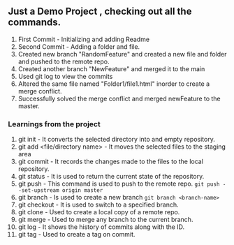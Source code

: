 ## Just a Demo Project , checking out all the commands.

1. First Commit - Initializing and adding Readme
2. Second Commit - Adding a folder and file.
3. Created new branch "RandomFeature" and created a new file and folder and pushed to the remote repo.
4. Created another branch "NewFeature" and merged it to the main
5. Used git log to view the commits
6. Altered the same file named "Folder1/file1.html" inorder to create a merge conflict.
7. Successfully solved the merge conflict and merged newFeature to the master.

### Learnings from the project
1. git init - It converts the selected directory into and empty repository.
2. git add <file/directory name> - It moves the selected files to the staging area
3. git commit - It records the changes made to the files to the local repository.
4. git status - It is used to return the current state of the repository.
5. git push - This command is used to push to the remote repo.  `git push --set-upstream origin master`
6. git branch - Is used to create a new branch `git branch <branch-name>`
7. git checkout <branchname> - It is used to switch to a specified branch.
8. git clone - Used to create a local copy of a remote repo.
9. git merge <branchname>- Used to merge any branch to the current branch.
10. git log - It shows the history of commits along with the ID.
11. git tag <tagname> - Used to create a tag on commit.

